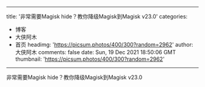
---
title: '非常需要Magisk hide？教你降级Magisk到Magisk v23.0'
categories: 
 - 博客
 - 大侠阿木
 - 首页
headimg: 'https://picsum.photos/400/300?random=2962'
author: 大侠阿木
comments: false
date: Sun, 19 Dec 2021 18:50:06 GMT
thumbnail: 'https://picsum.photos/400/300?random=2962'
---

<div>   
非常需要Magisk hide？教你降级Magisk到Magisk v23.0  
</div>
            